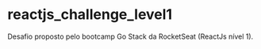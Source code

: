 # reactjs_challenge_level1

Desafio proposto pelo bootcamp Go Stack da RocketSeat (ReactJs nível 1).
